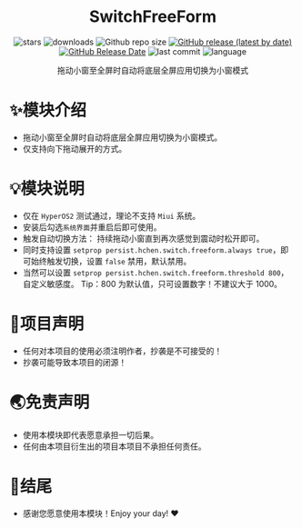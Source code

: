 <div align="center">
<h1>SwitchFreeForm</h1>

![stars](https://img.shields.io/github/stars/HChenX/SwitchFreeForm?style=flat)
![downloads](https://img.shields.io/github/downloads/HChenX/SwitchFreeForm/total)
![Github repo size](https://img.shields.io/github/repo-size/HChenX/SwitchFreeForm)
[![GitHub release (latest by date)](https://img.shields.io/github/v/release/HChenX/SwitchFreeForm)](https://github.com/HChenX/SwitchFreeForm/releases)
[![GitHub Release Date](https://img.shields.io/github/release-date/HChenX/SwitchFreeForm)](https://github.com/HChenX/SwitchFreeForm/releases)
![last commit](https://img.shields.io/github/last-commit/HChenX/SwitchFreeForm?style=flat)
![language](https://img.shields.io/badge/language-java-purple)

[//]: # (<p><b><a href="README-en.md">English</a> | <a href="README.md">简体中文</a></b></p>)
<p>拖动小窗至全屏时自动将底层全屏应用切换为小窗模式</p>
</div>

# ✨模块介绍

- 拖动小窗至全屏时自动将底层全屏应用切换为小窗模式。
- 仅支持向下拖动展开的方式。

# 💡模块说明

- 仅在 `HyperOS2` 测试通过，理论不支持 `Miui` 系统。
- 安装后勾选`系统界面`并重启后即可使用。
- 触发自动切换方法： 持续拖动小窗直到再次感觉到震动时松开即可。
- 同时支持设置 `setprop persist.hchen.switch.freeform.always true`，即可始终触发切换，设置 `false` 禁用，默认禁用。
- 当然可以设置 `setprop persist.hchen.switch.freeform.threshold 800`，自定义敏感度。 Tip：800 为默认值，只可设置数字！不建议大于 1000。

# 📢项目声明

- 任何对本项目的使用必须注明作者，抄袭是不可接受的！
- 抄袭可能导致本项目的闭源！

# 🌏免责声明

- 使用本模块即代表愿意承担一切后果。
- 任何由本项目衍生出的项目本项目不承担任何责任。

# 🎉结尾

- 感谢您愿意使用本模块！Enjoy your day! ♥️
